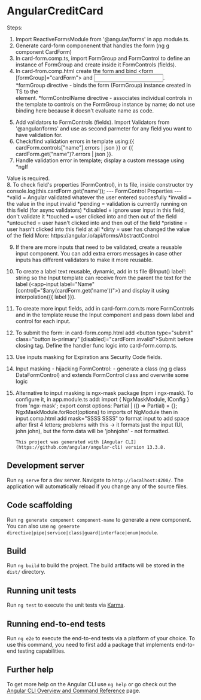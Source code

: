 # AngularCreditCard

Steps:

1.  Import ReactiveFormsModule from '@angular/forms' in app.module.ts.
2.  Generate card-form componenent that handles the form (ng g component CardForm)
3.  In card-form.comp.ts, import FormGroup and FormControl to define an instance of FormGroup and create inside it FormControls (fields).
4.  In card-from.comp.html create the form and bind <form [formGroup]="cardForm"> and <input formControlName="name" />.
    *formGroup directive - binds the form (FormGroup) instance created in TS to the <form> element.
    *formControlName directive - associates individual controls in the template to controls on the FormGroup instance by name; do not use binding here because it doesn't evaluate name as code.
5.  Add validators to FormControls (fields). Import Validators from '@angular/forms' and use as second parmeter for any field you want to have validation for.
6.  Check/find validation errors in template using:{{ cardForm.controls["name"].errors | json }} or {{ cardForm.get("name")?.errors | json }}.
7.  Handle validation error in template; display a custom message using \*ngIf
<div *ngIf="cardForm.controls['name'].errors['required'] && cardForm.controls['name'].dirty &&
      cardForm.controls['name'].touched">Value is required.</div>
8.  To check field's properties (FormControl), in ts file, inside constructor try console.log(this.cardForm.get('name'));
    --- FormControl Properties ---
    *valid = Angular validated whatever the user entered succesfully
    *invalid = the value in the input invalid
    *pending = validation is currently running on this field (for async validators)
    *disabled = ignore user input in this field, don't validate it
    *touched = user clicked into and then out of the field
    *untouched = user hasn't clicked into and then out of the field
    *pristine = user hasn't clicked into this field at all
    *dirty = user has changed the value of the field
    More: https://angular.io/api/forms/AbstractControl

9.  If there are more inputs that need to be validated, create a reusable input component. You can add extra errors messages in case other inputs has different validators to make it more reusable.
10. To create a label text reusable, dynamic, add in ts file @Input() label!: string so the Input template can receive from the parent the text for the label (<app-input label="Name" [control]="$any(cardForm.get('name'))"></app-input>) and display it using interpolation(<label class="label">{{ label }}</label>).
11. To create more input fields, add in card-form.com.ts more FormControls and in the template reuse the Input component and pass down label and control for each input.
12. To submit the form: in card-form.comp.html add <button type="submit" class="button is-primary" [disabled]="cardForm.invalid">Submit</button> before closing </form> tag. Define the handler func logic into card-form.comp.ts.
13. Use inputs masking for Expiration ans Security Code fields.
14. Input masking - hijacking FormControl: - generate a class (ng g class DataFormControl) and extends FormControl class and overwrite some logic
15. Alternative to input masking is ngx-mask package (npm i ngx-mask). To configure it, in app.module.ts add:
    import { NgxMaskModule, IConfig } from 'ngx-mask';
    export const options: Partial<IConfig> | (() => Partial<IConfig>) = {};
    NgxMaskModule.forRoot(options) to imports of NgModule
    then in input.comp.html add mask="SSSS SSSS" to format input to add space after first 4 letters;
    problems with this -> it formats just the input (UI, john john), but the form data will be 'johnjohn' - not formatted.

        This project was generated with [Angular CLI](https://github.com/angular/angular-cli) version 13.3.8.

## Development server

Run `ng serve` for a dev server. Navigate to `http://localhost:4200/`. The application will automatically reload if you change any of the source files.

## Code scaffolding

Run `ng generate component component-name` to generate a new component. You can also use `ng generate directive|pipe|service|class|guard|interface|enum|module`.

## Build

Run `ng build` to build the project. The build artifacts will be stored in the `dist/` directory.

## Running unit tests

Run `ng test` to execute the unit tests via [Karma](https://karma-runner.github.io).

## Running end-to-end tests

Run `ng e2e` to execute the end-to-end tests via a platform of your choice. To use this command, you need to first add a package that implements end-to-end testing capabilities.

## Further help

To get more help on the Angular CLI use `ng help` or go check out the [Angular CLI Overview and Command Reference](https://angular.io/cli) page.
